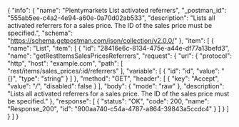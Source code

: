 {
  "info": {
    "name": "Plentymarkets List activated referrers",
    "_postman_id": "555ab5ee-c4a2-4e94-a60e-0a70d02ab533",
    "description": "Lists all activated referrers for a sales price. The ID of the sales price must be specified.",
    "schema": "https://schema.getpostman.com/json/collection/v2.0.0/"
  },
  "item": [
    {
      "name": "List",
      "item": [
        {
          "id": "28416e6c-8134-475e-a44e-df77a13befd3",
          "name": "getRestItemsSalesPricesReferrers",
          "request": {
            "url": {
              "protocol": "http",
              "host": "example.com",
              "path": [
                "rest/items/sales_prices/:id/referrers"
              ],
              "variable": [
                {
                  "id": "id",
                  "value": "{}",
                  "type": "string"
                }
              ]
            },
            "method": "GET",
            "header": [
              {
                "key": "Accept",
                "value": "*/*",
                "disabled": false
              }
            ],
            "body": {
              "mode": "raw"
            },
            "description": "Lists all activated referrers for a sales price. The ID of the sales price must be specified."
          },
          "response": [
            {
              "status": "OK",
              "code": 200,
              "name": "Response_200",
              "id": "900aa740-c54a-4787-a864-39843a5ccdc4"
            }
          ]
        }
      ]
    }
  ]
}